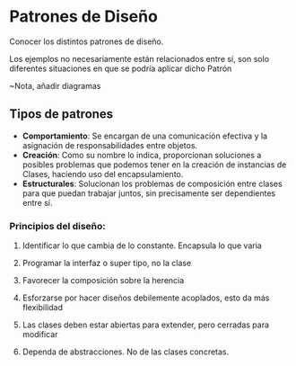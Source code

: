 # Patrones de Diseño
Conocer los distintos patrones de diseño. 

Los ejemplos no necesariamente están relacionados entre sí, son solo diferentes situaciones en que se podría aplicar dicho Patrón

~Nota, añadir diagramas

## Tipos de patrones 

* __Comportamiento__: Se encargan de una comunicación efectiva y la asignación de responsabilidades entre objetos.
* __Creación__: Como su nombre lo indica, proporcionan soluciones a posibles problemas que podemos tener en la creación de instancias de Clases, haciendo uso del encapsulamiento.
* __Estructurales__: Solucionan los problemas de composición entre clases para que puedan trabajar juntos, sin precisamente ser dependientes entre sí.

### Principios del diseño:

1. Identificar lo que cambia de lo constante. Encapsula lo que varia

2. Programar la interfaz o super tipo, no la clase 

3. Favorecer la composición sobre la herencia

4. Esforzarse por hacer diseños debilemente acoplados,
esto da más flexibilidad

5. Las clases deben estar abiertas para extender, pero
cerradas para modificar

6. Dependa de abstracciones. No de las clases concretas. 
